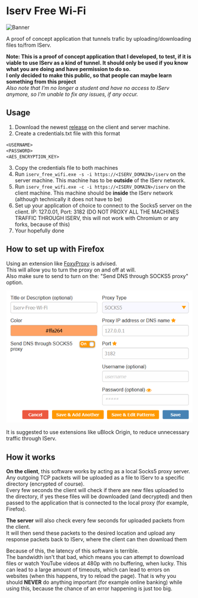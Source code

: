 # Iserv Free Wi-Fi
![Banner](images/banner.png)

A proof of concept application that tunnels trafic by uploading/downloading files to/from IServ.

**Note:
This is a proof of concept application that I developed, to test, if it is viable to use IServ as a kind of tunnel.
It should only be used if you know what you are doing and have permission to do so.\
I only decided to make this public, so that people can maybe learn something from this project** \
*Also note that I'm no longer a student and have no access to IServ anymore, so I'm unable to fix any issues, if any occur.*

## Usage

1. Download the newest [release](https://github.com/RedstoneMedia/iserv-free-wifi/releases) on the client and server machine.
2. Create a credentials.txt file with this format
```
<USERNAME>
<PASSWORD>
<AES_ENCRYPTION_KEY>
```
3. Copy the credentials file to both machines
4. Run `iserv_free_wifi.exe -s -i https://<ISERV_DOMAIN>/iserv` on the server machine. This machine has to be **outside** of the IServ network.
5. Run `iserv_free_wifi.exe -c -i https://<ISERV_DOMAIN>/iserv` on the client machine. This machine should be **inside** the IServ network (although technically it does not have to be)
6. Set up your application of choice to connect to the Socks5 server on the client. IP: 127.0.01, Port: 3182 (DO NOT PROXY ALL THE MACHINES TRAFFIC THROUGH ISERV, this will not work with Chromium or any forks, because of this)
7. Your hopefully done

## How to set up with Firefox

Using an extension like [FoxyProxy](https://addons.mozilla.org/en-US/firefox/addon/foxyproxy-standard/) is advised.\
This will allow you to turn the proxy on and off at will.\
Also make sure to send to turn on the: "Send DNS through SOCKS5 proxy" option.

![Foxy-Proxy-Setup](images/foxy_proxy_setup.png)

It is suggested to use extensions like uBlock Origin, to reduce unnecessary traffic through IServ.

## How it works
**On the client**, this software works by acting as a local Socks5 proxy server.\
Any outgoing TCP packets will be uploaded as a file to IServ to a specific directory (encrypted of course).\
Every few seconds the client will check if there are new files uploaded to the directory, if yes
these files will be downloaded (and decrypted) and then passed to the application that is connected to the local proxy (for example, Firefox).

**The server** will also check every few seconds for uploaded packets from the client.\
It will then send these packets to the desired location and upload any response packets back to IServ, where the client can then download them

Because of this, the latency of this software is terrible.\
The bandwidth isn't that bad, which means you can attempt to download files or watch YouTube videos at 480p with no buffering, when lucky.
This can lead to a large amount of timeouts, which can lead to errors on websites (when this happens, try to reload the page).
That is why you should **NEVER** do anything important (for example online banking) while using this, because the chance of an error happening is just too big.
